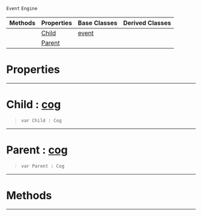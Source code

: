  `Event` `Engine`



|Methods|Properties|Base Classes|Derived Classes|
|---|---|---|---|
| |[ Child](https://github.com/zeroengineteam/ZeroDocs/blob/master/code_reference/class_reference/hierarchyevent.markdown#child-zero-engine-docume)|[event](https://github.com/zeroengineteam/ZeroDocs/blob/master/code_reference/class_reference/event.markdown)| |
| |[ Parent](https://github.com/zeroengineteam/ZeroDocs/blob/master/code_reference/class_reference/hierarchyevent.markdown#parent-zero-engine-docum)| | |


 #  Properties


---  
 #  Child : [cog](https://github.com/zeroengineteam/ZeroDocs/blob/master/code_reference/class_reference/cog.markdown)

> 
> ``` lang=cpp, name=Zilch
> var Child : Cog


---  
 #  Parent : [cog](https://github.com/zeroengineteam/ZeroDocs/blob/master/code_reference/class_reference/cog.markdown)

> 
> ``` lang=cpp, name=Zilch
> var Parent : Cog


---  
 #  Methods


---  
 

 